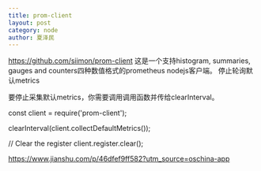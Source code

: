 ```yaml
---
title: prom-client
layout: post
category: node
author: 夏泽民
---
```

https://github.com/siimon/prom-client
这是一个支持histogram, summaries, gauges and counters四种数值格式的prometheus nodejs客户端。
停止轮询默认metrics

要停止采集默认metrics，你需要调用调用函数并传给clearInterval。

const client = require('prom-client');

clearInterval(client.collectDefaultMetrics());

// Clear the register
client.register.clear();

<!-- more -->
https://www.jianshu.com/p/46dfef9ff582?utm_source=oschina-app


